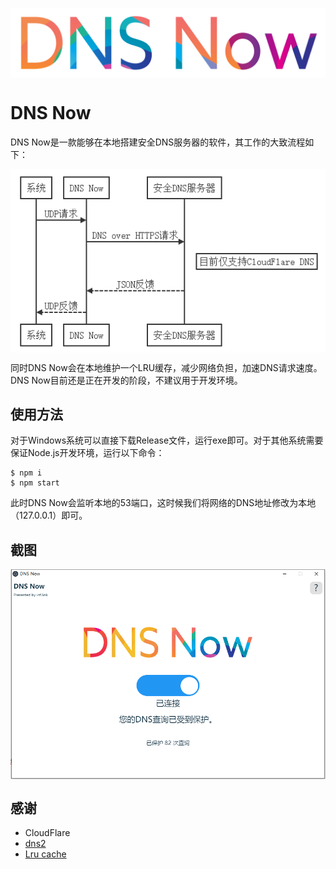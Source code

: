 <p align="center">
 <img src="./docs/imgs/logo.png" align="middle"  
</p>

# DNS Now
DNS Now是一款能够在本地搭建安全DNS服务器的软件，其工作的大致流程如下：

<p align="center">
 <img src="./docs/imgs/workflow.png" align="middle"  
</p>

同时DNS Now会在本地维护一个LRU缓存，减少网络负担，加速DNS请求速度。DNS Now目前还是正在开发的阶段，不建议用于开发环境。

## 使用方法

对于Windows系统可以直接下载Release文件，运行exe即可。对于其他系统需要保证Node.js开发环境，运行以下命令：

```
$ npm i
$ npm start
```

此时DNS Now会监听本地的53端口，这时候我们将网络的DNS地址修改为本地（127.0.0.1）即可。

## 截图

<p align="center">
 <img src="./docs/imgs/screenshot.png" align="middle"  
</p>

## 感谢

- CloudFlare
- [dns2](https://github.com/song940/node-dns)
- [Lru cache](https://github.com/isaacs/node-lru-cache)

